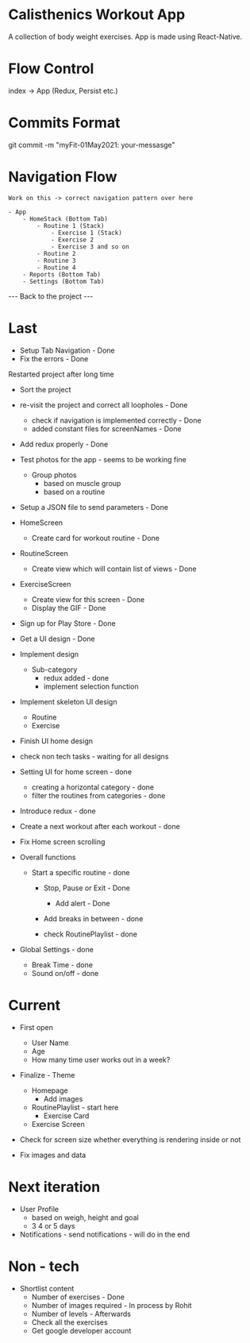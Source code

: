# Calisthenics Workout App

A collection of body weight exercises. App is made using React-Native.

# Flow Control

index -> App (Redux, Persist etc.)

# Commits Format

git commit -m "myFit-01May2021: your-messasge"

# Navigation Flow

    Work on this -> correct navigation pattern over here

    - App
        - HomeStack (Bottom Tab)
            - Routine 1 (Stack)
                - Exercise 1 (Stack)
                - Exercise 2
                - Exercise 3 and so on
            - Routine 2
            - Routine 3
            - Routine 4
        - Reports (Bottom Tab)
        - Settings (Bottom Tab)

--- Back to the project ---

# Last

- Setup Tab Navigation - Done
- Fix the errors - Done

Restarted project after long time

- Sort the project
- re-visit the project and correct all loopholes - Done
  - check if navigation is implemented correctly - Done
  - added constant files for screenNames - Done
- Add redux properly - Done

- Test photos for the app - seems to be working fine

  - Group photos
    - based on muscle group
    - based on a routine

- Setup a JSON file to send parameters - Done

- HomeScreen

  - Create card for workout routine - Done

- RoutineScreen

  - Create view which will contain list of views - Done

- ExerciseScreen

  - Create view for this screen - Done
  - Display the GIF - Done

- Sign up for Play Store - Done

- Get a UI design - Done


- Implement design

  - Sub-category
    - redux added - done
    - implement selection function

- Implement skeleton UI design
  - Routine
  - Exercise
- Finish UI home design

- check non tech tasks - waiting for all designs

- Setting UI for home screen - done

  - creating a horizontal category - done
  - filter the routines from categories - done

- Introduce redux - done

- Create a next workout after each workout - done

- Fix Home screen scrolling

- Overall functions

  - Start a specific routine - done

    - Stop, Pause or Exit - Done

      - Add alert - Done

    - Add breaks in between - done
    - check RoutinePlaylist - done

- Global Settings - done
  - Break Time - done
  - Sound on/off - done

# Current
- First open
  - User Name
  - Age
  - How many time user works out in a week?
  
- Finalize - Theme
  - Homepage
    - Add images
  - RoutinePlaylist - start here
    - Exercise Card
  - Exercise Screen

- Check for screen size whether everything is rendering inside or not
- Fix images and data

# Next iteration

- User Profile
  - based on weigh, height and goal
  - 3 4 or 5 days
- Notifications - send notifications - will do in the end

# Non - tech

- Shortlist content
  - Number of exercises - Done
  - Number of images required - In process by Rohit
  - Number of levels - Afterwards
  - Check all the exercises
  - Get google developer account
